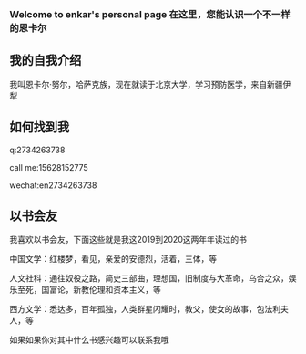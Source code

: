 ###                            Welcome to enkar's personal page 在这里，您能认识一个不一样的恩卡尔
## 我的自我介绍

我叫恩卡尔·努尔，哈萨克族，现在就读于北京大学，学习预防医学，来自新疆伊犁

## 如何找到我

q:2734263738

call me:15628152775

wechat:en2734263738

## 以书会友
我喜欢以书会友，下面这些就是我这2019到2020这两年年读过的书

中国文学：红楼梦，看见，亲爱的安德烈，活着，三体，等

人文社科：通往奴役之路，简史三部曲，理想国，旧制度与大革命，乌合之众，娱乐至死，国富论，新教伦理和资本主义，等

西方文学：悉达多，百年孤独，人类群星闪耀时，教父，使女的故事，包法利夫人，等 

如果如果你对其中什么书感兴趣可以联系我哦

